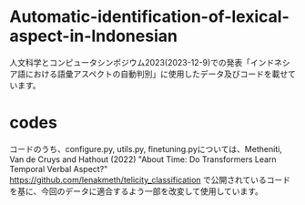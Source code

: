 # Automatic-identification-of-lexical-aspect-in-Indonesian

人文科学とコンピュータシンポジウム2023(2023-12-9)での発表「インドネシア語における語彙アスペクトの自動判別」に使用したデータ及びコードを載せています。

# codes
コードのうち、configure.py, utils.py, finetuning.pyについては、Metheniti, Van de Cruys and Hathout (2022) "About Time: Do Transformers Learn Temporal Verbal Aspect?" https://github.com/lenakmeth/telicity_classification で公開されているコードを基に、今回のデータに適合するよう一部を改変して使用しています。
